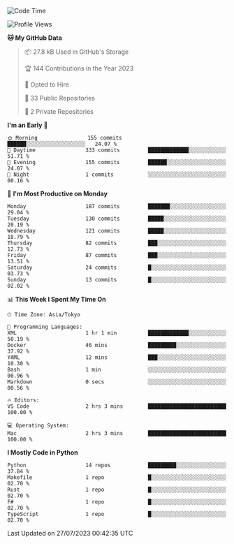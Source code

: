 <!--START_SECTION:waka-->
![Code Time](http://img.shields.io/badge/Code%20Time-697%20hrs%206%20mins-blue)

![Profile Views](http://img.shields.io/badge/Profile%20Views-0-blue)

**🐱 My GitHub Data** 

> 📦 27.8 kB Used in GitHub's Storage 
 > 
> 🏆 144 Contributions in the Year 2023
 > 
> 💼 Opted to Hire
 > 
> 📜 33 Public Repositories 
 > 
> 🔑 2 Private Repositories 
 > 
**I'm an Early 🐤** 

```text
🌞 Morning                155 commits         ██████░░░░░░░░░░░░░░░░░░░   24.07 % 
🌆 Daytime                333 commits         █████████████░░░░░░░░░░░░   51.71 % 
🌃 Evening                155 commits         ██████░░░░░░░░░░░░░░░░░░░   24.07 % 
🌙 Night                  1 commits           ░░░░░░░░░░░░░░░░░░░░░░░░░   00.16 % 
```
📅 **I'm Most Productive on Monday** 

```text
Monday                   187 commits         ███████░░░░░░░░░░░░░░░░░░   29.04 % 
Tuesday                  130 commits         █████░░░░░░░░░░░░░░░░░░░░   20.19 % 
Wednesday                121 commits         █████░░░░░░░░░░░░░░░░░░░░   18.79 % 
Thursday                 82 commits          ███░░░░░░░░░░░░░░░░░░░░░░   12.73 % 
Friday                   87 commits          ███░░░░░░░░░░░░░░░░░░░░░░   13.51 % 
Saturday                 24 commits          █░░░░░░░░░░░░░░░░░░░░░░░░   03.73 % 
Sunday                   13 commits          █░░░░░░░░░░░░░░░░░░░░░░░░   02.02 % 
```


📊 **This Week I Spent My Time On** 

```text
🕑︎ Time Zone: Asia/Tokyo

💬 Programming Languages: 
XML                      1 hr 1 min          █████████████░░░░░░░░░░░░   50.19 % 
Docker                   46 mins             █████████░░░░░░░░░░░░░░░░   37.92 % 
YAML                     12 mins             ███░░░░░░░░░░░░░░░░░░░░░░   10.30 % 
Bash                     1 min               ░░░░░░░░░░░░░░░░░░░░░░░░░   00.96 % 
Markdown                 0 secs              ░░░░░░░░░░░░░░░░░░░░░░░░░   00.56 % 

🔥 Editors: 
VS Code                  2 hrs 3 mins        █████████████████████████   100.00 % 

💻 Operating System: 
Mac                      2 hrs 3 mins        █████████████████████████   100.00 % 
```

**I Mostly Code in Python** 

```text
Python                   14 repos            █████████░░░░░░░░░░░░░░░░   37.84 % 
Makefile                 1 repo              █░░░░░░░░░░░░░░░░░░░░░░░░   02.70 % 
Rust                     1 repo              █░░░░░░░░░░░░░░░░░░░░░░░░   02.70 % 
F#                       1 repo              █░░░░░░░░░░░░░░░░░░░░░░░░   02.70 % 
TypeScript               1 repo              █░░░░░░░░░░░░░░░░░░░░░░░░   02.70 % 
```




 Last Updated on 27/07/2023 00:42:35 UTC
<!--END_SECTION:waka-->
